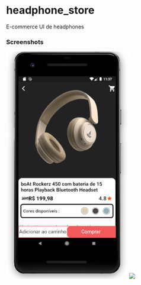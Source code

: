 # headphone_store

E-commerce UI de headphones

### Screenshots
<img src="https://github.com/NataMarques08/headphone_store/blob/master/Captura%20de%20tela%20de%202023-08-01%2023-37-21.png"><img src="https://github.com/NataMarques08/headphone_store/blob/master/tela.gif">

